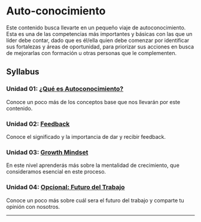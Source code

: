 # Auto-conocimiento

Este contenido busca llevarte en un pequeño viaje de autoconocimiento. Esta es
una de las competencias más importantes y básicas con las que un líder debe
contar, dado que es él/ella quien debe comenzar por identificar sus fortalezas
y áreas de oportunidad, para priorizar sus acciones en busca de mejorarlas con
formación u otras personas que le complementen.

## Syllabus

### Unidad 01: [¿Qué es Autoconocimiento?](01-autoconocimiento)

Conoce un poco más de los conceptos base que nos llevarán por este contenido.

### Unidad 02: [Feedback](02-feedback)

Conoce el significado y la importancia de dar y recibir feedback.

### Unidad 03: [Growth Mindset](03-growth-mindset)

En este nivel aprenderás más sobre la mentalidad de crecimiento, que
consideramos esencial en este proceso.

### Unidad 04: [Opcional: Futuro del Trabajo](04-futuro-trabajo)

Conoce un poco más sobre cuál sera el futuro del trabajo y comparte tu opinión
con nosotros.

***
